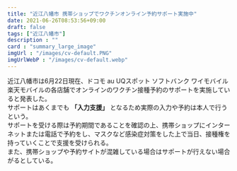 ```yaml
---
title: "近江八幡市 携帯ショップでワクチンオンライン予約サポート実施中"
date: 2021-06-26T08:53:56+09:00
draft: false
tags: ["近江八幡市"]
description : ""
card : "summary_large_image"
imgUrl : "/images/cv-default.PNG"
imgUrlWebP : "/images/cv-default.webp"
---
```

近江八幡市は6月22日現在、ドコモ au UQスポット ソフトバンク ワイモバイル 楽天モバイルの各店舗でオンラインのワクチン接種予約のサポートを実施していると発表した。  
サポートはあくまでも **「入力支援」** となるため実際の入力や予約は本人で行うという。  
サポートを受ける際は予約期間であることを確認の上、携帯ショップにインターネットまたは電話で予約をし、マスクなど感染症対策をした上で当日、接種権を持っていくことで支援を受けられる。  
また、携帯ショップや予約サイトが混雑している場合はサポートが行えない場合がるとしている。